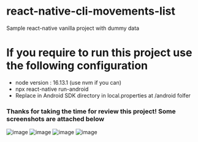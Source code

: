 # react-native-cli-movements-list
Sample react-native vanilla project with dummy data

# If you require to run this project use the following configuration
- node version : 16.13.1 (use nvm if you can)
- npx react-native run-android
- Replace in Android SDK directory in local.properties at /android folfer


### Thanks for taking the time for review this project! Some screenshots are attached below

![image](https://user-images.githubusercontent.com/39082268/204469558-9123283a-191c-4749-b016-2fbd5486ee2f.png)
![image](https://user-images.githubusercontent.com/39082268/204469737-aca4a64f-5ca9-4247-88e3-af0630d73baa.png)
![image](https://user-images.githubusercontent.com/39082268/204469770-1120ead7-44dd-439b-842a-c9dd4b2a6eb4.png)
![image](https://user-images.githubusercontent.com/39082268/204469815-251a12d5-9b21-4c22-9a7c-3e2c505c908b.png)
